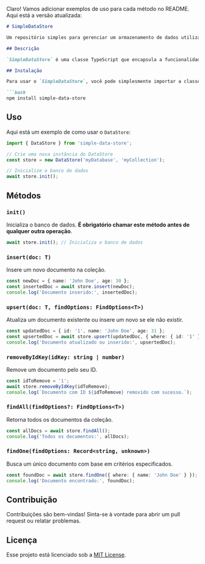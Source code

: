 Claro! Vamos adicionar exemplos de uso para cada método no README. Aqui está a versão atualizada:

```markdown
# SimpleDataStore

Um repositório simples para gerenciar um armazenamento de dados utilizando IndexedDB em aplicações web. O `DataStore` oferece uma interface para manipulação de dados de forma assíncrona, permitindo operações como inserção, atualização, busca e remoção de documentos.

## Descrição

`SimpleDataStore` é uma classe TypeScript que encapsula a funcionalidade do IndexedDB, permitindo que você armazene e recupere dados de maneira eficiente e organizada. A classe oferece métodos para inserir, atualizar, buscar e remover dados, além de garantir a validação de entrada.

## Instalação

Para usar o `SimpleDataStore`, você pode simplesmente importar a classe em seu projeto:

```bash
npm install simple-data-store
```

## Uso

Aqui está um exemplo de como usar o `DataStore`:

```typescript
import { DataStore } from 'simple-data-store';

// Crie uma nova instância do DataStore
const store = new DataStore('myDatabase', 'myCollection');

// Inicialize o banco de dados
await store.init();
```

## Métodos

### `init()`
Inicializa o banco de dados. **É obrigatório chamar este método antes de qualquer outra operação**.

```typescript
await store.init(); // Inicializa o banco de dados
```

### `insert(doc: T)`
Insere um novo documento na coleção.

```typescript
const newDoc = { name: 'John Doe', age: 30 };
const insertedDoc = await store.insert(newDoc);
console.log('Documento inserido:', insertedDoc);
```

### `upsert(doc: T, findOptions: FindOptions<T>)`
Atualiza um documento existente ou insere um novo se ele não existir.

```typescript
const updatedDoc = { id: '1', name: 'John Doe', age: 31 };
const upsertedDoc = await store.upsert(updatedDoc, { where: { id: '1' } });
console.log('Documento atualizado ou inserido:', upsertedDoc);
```

### `removeByIdKey(idKey: string | number)`
Remove um documento pelo seu ID.

```typescript
const idToRemove = '1';
await store.removeByIdKey(idToRemove);
console.log(`Documento com ID ${idToRemove} removido com sucesso.`);
```

### `findAll(findOptions?: FindOptions<T>)`
Retorna todos os documentos da coleção.

```typescript
const allDocs = await store.findAll();
console.log('Todos os documentos:', allDocs);
```

### `findOne(findOptions: Record<string, unknown>)`
Busca um único documento com base em critérios especificados.

```typescript
const foundDoc = await store.findOne({ where: { name: 'John Doe' } });
console.log('Documento encontrado:', foundDoc);
```

## Contribuição

Contribuições são bem-vindas! Sinta-se à vontade para abrir um pull request ou relatar problemas.

## Licença

Esse projeto está licenciado sob a [MIT License](LICENSE).
```